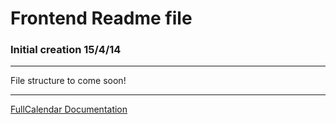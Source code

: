 # Frontend Readme file
### Initial creation 15/4/14

------------

File structure to come soon!


------------

[FullCalendar Documentation](www.arshaw.com/fullcalendar/docs)
